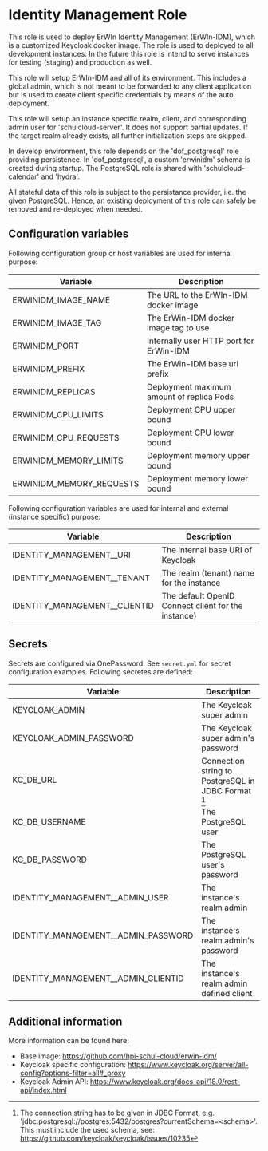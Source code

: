 # Identity Management Role

This role is used to deploy ErWIn Identity Management (ErWIn-IDM), which is a customized Keycloak docker image. The role is used to deployed to all development instances. In the future this role is intend to serve instances for testing (staging) and production as well.

This role will setup ErWIn-IDM and all of its environment. This includes a global admin, which is not meant to be forwarded to any client application but is used to create client specific credentials by means of the auto deployment.

This role will setup an instance specific realm, client, and corresponding admin user for 'schulcloud-server'. It does not support partial updates. If the target realm already exists, all further initialization steps are skipped.

In develop environment, this role depends on the 'dof_postgresql' role providing persistence. In 'dof_postgresql', a custom 'erwinidm' schema is created during startup. The PostgreSQL role is shared with 'schulcloud-calendar' and 'hydra'.

All stateful data of this role is subject to the persistance provider, i.e. the given PostgreSQL. Hence, an existing deployment of this role can safely be removed and re-deployed when needed.

## Configuration variables

Following configuration group or host variables are used for internal purpose:

| Variable                 | Description                               |
| ------------------------ | ----------------------------------------- |
| ERWINIDM_IMAGE_NAME      | The URL to the ErWIn-IDM docker image     |
| ERWINIDM_IMAGE_TAG       | The ErWin-IDM docker image tag to use     |
| ERWINIDM_PORT            | Internally user HTTP port for ErWin-IDM   |
| ERWINIDM_PREFIX          | The ErWin-IDM base url prefix             |
| ERWINIDM_REPLICAS        | Deployment maximum amount of replica Pods |
| ERWINIDM_CPU_LIMITS      | Deployment CPU upper bound                |
| ERWINIDM_CPU_REQUESTS    | Deployment CPU lower bound                |
| ERWINIDM_MEMORY_LIMITS   | Deployment memory upper bound             |
| ERWINIDM_MEMORY_REQUESTS | Deployment memory lower bound             |

Following configuration variables are used for internal and external (instance specific) purpose:

| Variable                        | Description                                         |
| ------------------------------- | --------------------------------------------------- |
| IDENTITY_MANAGEMENT\_\_URI      | The internal base URI of Keycloak                   |
| IDENTITY_MANAGEMENT\_\_TENANT   | The realm (tenant) name for the instance            |
| IDENTITY_MANAGEMENT\_\_CLIENTID | The default OpenID Connect client for the instance) |

## Secrets

Secrets are configured via OnePassword. See `secret.yml` for secret configuration examples. Following secretes are defined:

| Variable                              | Description                                                |
| ------------------------------------- | ---------------------------------------------------------- |
| KEYCLOAK_ADMIN                        | The Keycloak super admin                                   |
| KEYCLOAK_ADMIN_PASSWORD               | The Keycloak super admin's password                        |
| KC_DB_URL                             | Connection string to PostgreSQL in JDBC Format [^psqlnote] |
| KC_DB_USERNAME                        | The PostgreSQL user                                        |
| KC_DB_PASSWORD                        | The PostgreSQL user's password                             |
| IDENTITY_MANAGEMENT\_\_ADMIN_USER     | The instance's realm admin                                 |
| IDENTITY_MANAGEMENT\_\_ADMIN_PASSWORD | The instance's realm admin's password                      |
| IDENTITY_MANAGEMENT\_\_ADMIN_CLIENTID | The instance's realm admin defined client                  |

[^psqlnote]: The connection string has to be given in JDBC Format, e.g. 'jdbc:postgresql://postgres:5432/postgres?currentSchema=\<schema\>'. This must include the used schema, see: <https://github.com/keycloak/keycloak/issues/10235>

## Additional information

More information can be found here:

- Base image: <https://github.com/hpi-schul-cloud/erwin-idm/>
- Keycloak specific configuration: <https://www.keycloak.org/server/all-config?options-filter=all#_proxy>
- Keycloak Admin API: <https://www.keycloak.org/docs-api/18.0/rest-api/index.html>
